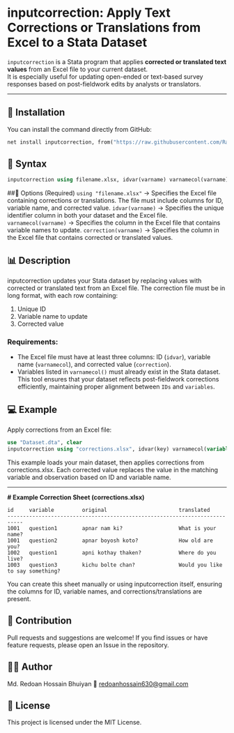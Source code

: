 # inputcorrection: Apply Text Corrections or Translations from Excel to a Stata Dataset

`inputcorrection` is a Stata program that applies **corrected or translated text values** from an Excel file to your current dataset.  
It is especially useful for updating open-ended or text-based survey responses based on post-fieldwork edits by analysts or translators.

---

## 🚀 Installation

You can install the command directly from GitHub:
```stata
net install inputcorrection, from("https://raw.githubusercontent.com/RanaRedoan/inputcorrection/main") replace
```
## 📖 Syntax
```stata
inputcorrection using filename.xlsx, idvar(varname) varnamecol(varname) correction(varname)
```

##📌 Options (Required)
`using "filename.xlsx"` → Specifies the Excel file containing corrections or translations. The file must include columns for ID, variable name, and corrected value.
`idvar(varname)` → Specifies the unique identifier column in both your dataset and the Excel file.
`varnamecol(varname)` → Specifies the column in the Excel file that contains variable names to update.
`correction(varname)` → Specifies the column in the Excel file that contains corrected or translated values.

## 📊 Description
inputcorrection updates your Stata dataset by replacing values with corrected or translated text from an Excel file.
The correction file must be in long format, with each row containing:

1. Unique ID
2. Variable name to update
3. Corrected value

### Requirements:
- The Excel file must have at least three columns: ID (`idvar`), variable name (`varnamecol`), and corrected value (`correction`).
- Variables listed in  `varnamecol()` must already exist in the Stata dataset.
This tool ensures that your dataset reflects post-fieldwork corrections efficiently, maintaining proper alignment between `IDs` and `variables`.

## 💻 Example
Apply corrections from an Excel file:
```stata
use "Dataset.dta", clear
inputcorrection using "corrections.xlsx", idvar(key) varnamecol(variable) correction(translated)
```
This example loads your main dataset, then applies corrections from corrections.xlsx.
Each corrected value replaces the value in the matching variable and observation based on ID and variable name.

---

**# Example Correction Sheet (corrections.xlsx)**
```text
id     variable         original                       translated
---------------------------------------------------------------------------
1001   question1        apnar nam ki?                  What is your name?
1001   question2        apnar boyosh koto?             How old are you?
1002   question1        apni kothay thaken?            Where do you live?
1003   question3        kichu bolte chan?              Would you like to say something?
```
You can create this sheet manually or using inputcorrection itself, ensuring the columns for ID, variable names, and corrections/translations are present.

## 🤝 Contribution
Pull requests and suggestions are welcome!
If you find issues or have feature requests, please open an Issue in the repository.

## 👨‍💻 Author
Md. Redoan Hossain Bhuiyan
📧 redoanhossain630@gmail.com

## 📌 License
This project is licensed under the MIT License.


